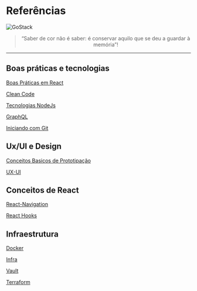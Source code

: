 # Referências
<img alt="GoStack" src="https://pngimage.net/wp-content/uploads/2018/06/maquina-de-escrever-tumblr-png-3.png" />

<blockquote align="center">“Saber de cor não é saber: é conservar aquilo que se deu a guardar à memória”!</blockquote>

---

## Boas práticas e tecnologias
[Boas Práticas em React](https://github.com/gislainejessica/Referencias/blob/master/BoasPraticasReact.md)

[Clean Code](https://github.com/gislainejessica/Referencias/blob/master/CleanCode.md) 

[Tecnologias NodeJs](https://github.com/gislainejessica/Referencias/blob/master/Tecnologias.md)

[GraphQL](https://github.com/gislainejessica/Referencias/blob/master/Graphql.md)

[Iniciando com Git](https://github.com/gislainejessica/referencias/blob/master/Git.md)


## Ux/UI e Design
[Conceitos Basicos de Prototipação](https://github.com/gislainejessica/referencias/blob/master/Prototipacao.md)

[UX-UI](https://github.com/gislainejessica/referencias/blob/master/UX-UI.md)


## Conceitos de React
[React-Navigation](https://github.com/gislainejessica/referencias/blob/master/rn-navigation-setup.md)

[React Hooks](https://github.com/gislainejessica/referencias/blob/master/ReactHooks.md)


## Infraestrutura
[Docker](https://github.com/jessycode/referencias/blob/master/Infraestrutura.md)

[Infra](https://github.com/gislainejessica/referencias/blob/master/Infraestrutura.md)

[Vault](https://github.com/gislainejessica/referencias/blob/master/Infra_as_Code_Vault.md)

[Terraform](https://github.com/gislainejessica/referencias/blob/master/terraform.md)
